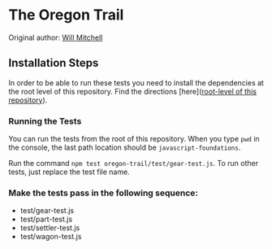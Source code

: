 # The Oregon Trail

Original author: [Will Mitchell](https://github.com/wvmitchell)

## Installation Steps

In order to be able to run these tests you need to install the dependencies at the root level of this repository. Find the directions [here]([root-level of this repository](https://github.com/turingschool-examples/javascript-foundations)).

### Running the Tests

You can run the tests from the root of this repository. When you type `pwd` in the console, the last path location should be `javascript-foundations`.

Run the command `npm test oregon-trail/test/gear-test.js`. To run other tests, just replace the test file name.

### Make the tests pass in the following sequence:

- test/gear-test.js
- test/part-test.js
- test/settler-test.js
- test/wagon-test.js
